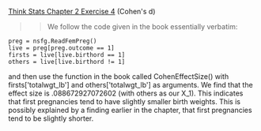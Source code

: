 [Think Stats Chapter 2 Exercise 4](http://greenteapress.com/thinkstats2/html/thinkstats2003.html#toc24) (Cohen's d)

>> We follow the code given in the book essentially verbatim:
```  
preg = nsfg.ReadFemPreg()
live = preg[preg.outcome == 1]
firsts = live[live.birthord == 1]
others = live[live.birthord != 1]
```     
and then use the function in the book called CohenEffectSize() with  firsts['totalwgt_lb']
and others['totalwgt_lb'] as arguments. We find that the effect size is .088672927072602 (with others as our X_1). This indicates that first pregnancies tend to have slightly smaller birth weights. This is possibly explained by a finding earlier in the chapter, that first pregnancies tend to be slightly shorter.
